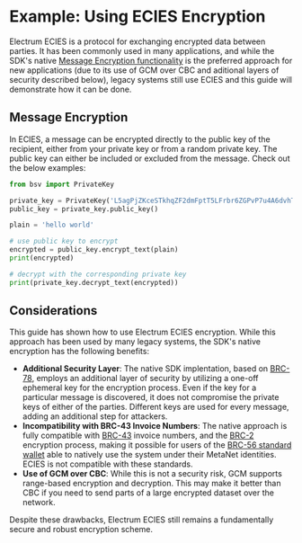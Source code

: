 # Example: Using ECIES Encryption

Electrum ECIES is a protocol for exchanging encrypted data between parties. It has been commonly used in many applications, and while the SDK's native [Message Encryption functionality](EXAMPLE\_ENCRYPT\_DECRYPT\_MESSAGE.md) is the preferred approach for new applications (due to its use of GCM over CBC and aditional layers of security described below), legacy systems still use ECIES and this guide will demonstrate how it can be done.

## Message Encryption

In ECIES, a message can be encrypted directly to the public key of the recipient, either from your private key or from a random private key. The public key can either be included or excluded from the message. Check out the below examples:

```py
from bsv import PrivateKey

private_key = PrivateKey('L5agPjZKceSTkhqZF2dmFptT5LFrbr6ZGPvP7u4A6dvhTrr71WZ9')
public_key = private_key.public_key()

plain = 'hello world'

# use public key to encrypt
encrypted = public_key.encrypt_text(plain)
print(encrypted)

# decrypt with the corresponding private key
print(private_key.decrypt_text(encrypted))
```

## Considerations

This guide has shown how to use Electrum ECIES encryption. While this approach has been used by many legacy systems, the SDK's native encryption has the following benefits:

* **Additional Security Layer**: The native SDK implentation, based on [BRC-78](https://github.com/bitcoin-sv/BRCs/blob/master/peer-to-peer/0078.md), employs an additional layer of security by utilizing a one-off ephemeral key for the encryption process. Even if the key for a particular message is discovered, it does not compromise the private keys of either of the parties. Different keys are used for every message, adding an additional step for attackers.
* **Incompatibility with BRC-43 Invoice Numbers**: The native approach is fully compatible with [BRC-43](https://brc.dev/43) invoice numbers, and the [BRC-2](https://brc.dev/2) encryption process, making it possible for users of the [BRC-56 standard wallet](https://brc.dev/56) able to natively use the system under their MetaNet identities. ECIES is not compatible with these standards.
* **Use of GCM over CBC**: While this is not a security risk, GCM supports range-based encryption and decryption. This may make it better than CBC if you need to send parts of a large encrypted dataset over the network.

Despite these drawbacks, Electrum ECIES still remains a fundamentally secure and robust encryption scheme.
